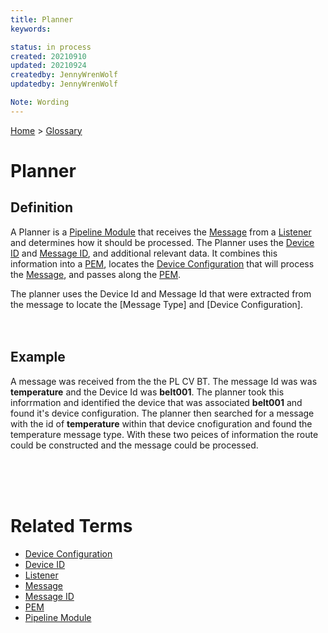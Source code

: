 ```yaml
---
title: Planner
keywords: 

status: in process
created: 20210910
updated: 20210924
createdby: JennyWrenWolf
updatedby: JennyWrenWolf

Note: Wording
---
```

[Home](../Index.md) > [Glossary](./Index.md)

# Planner
## Definition
A Planner is a [Pipeline Module](./PipelineModule.md) that receives the [Message](./Message.md) from a [Listener](./Listener.md) and determines how it should be processed.  The Planner uses  the [Device ID](./DeviceID.md) and [Message ID](./MessageID.md), and additional relevant data.  It combines this information into a [PEM](./PEM.md), locates the [Device Configuration](./DeviceConfiguration.md) that will process the [Message](./Message.md), and passes along the [PEM](./PEM.md). 

The planner uses the Device Id and Message Id that were extracted from the message to locate the [Message Type] and [Device Configuration].
<br>
<br>
<br>

## Example
A message was received from the the PL CV BT. The message Id was was **temperature** and the Device Id was **belt001**. The planner took this inforrmation and identified the device that was associated **belt001** and found it's device configuration. The planner then searched for a message with the id of **temperature** within that device cnofiguration and found the temperature message type. With these two peices of information the route could be constructed and the message could be processed.

<br>
<br>
<br>

# Related Terms 
- [Device Configuration](./DeviceConfiguration.md)
- [Device ID](./DeviceID.md)
- [Listener](./Listener.md)
- [Message](./Message.md)
- [Message ID](./MessageID.md)
- [PEM](./PEM.md)
- [Pipeline Module](./PipelineModule.md)